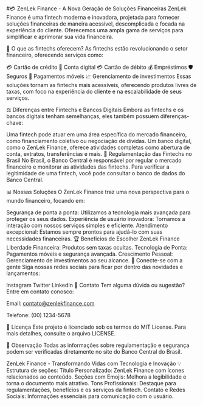 #💳 ZenLek Finance - A Nova Geração de Soluções Financeiras
ZenLek Finance é uma fintech moderna e inovadora, projetada para fornecer soluções financeiras de maneira acessível, descomplicada e focada na experiência do cliente. Oferecemos uma ampla gama de serviços para simplificar e aprimorar sua vida financeira.

🚀 O que as fintechs oferecem?
As fintechs estão revolucionando o setor financeiro, oferecendo serviços como:

💳 Cartão de crédito
🏦 Conta digital
💳 Cartão de débito
💰 Empréstimos
🛡️ Seguros
📲 Pagamentos móveis
📈 Gerenciamento de investimentos
Essas soluções tornam as fintechs mais acessíveis, oferecendo produtos livres de taxas, com foco na experiência do cliente e na escalabilidade de seus serviços.

⚖️ Diferenças entre Fintechs e Bancos Digitais
Embora as fintechs e os bancos digitais tenham semelhanças, eles também possuem diferenças-chave:

Uma fintech pode atuar em uma área específica do mercado financeiro, como financiamento coletivo ou negociação de dívidas.
Um banco digital, como o ZenLek Finance, oferece atividades completas como abertura de conta, extratos, transferências e mais.
🚦 Regulamentação das Fintechs no Brasil
No Brasil, o Banco Central é responsável por regular o mercado financeiro e monitorar as atividades das fintechs. Para verificar a legitimidade de uma fintech, você pode consultar o banco de dados do Banco Central.

📊 Nossas Soluções
O ZenLek Finance traz uma nova perspectiva para o mundo financeiro, focando em:

Segurança de ponta a ponta: Utilizamos a tecnologia mais avançada para proteger os seus dados.
Experiência de usuário inovadora: Tornamos a interação com nossos serviços simples e eficiente.
Atendimento excepcional: Estamos sempre prontos para ajudá-lo com suas necessidades financeiras.
🏆 Benefícios de Escolher ZenLek Finance
Liberdade Financeira: Produtos sem taxas ocultas.
Tecnologia de Ponta: Pagamentos móveis e segurança avançada.
Crescimento Pessoal: Gerenciamento de investimentos ao seu alcance.
📱 Conecte-se com a gente
Siga nossas redes sociais para ficar por dentro das novidades e lançamentos:

Instagram
Twitter
LinkedIn
📩 Contato
Tem alguma dúvida ou sugestão? Entre em contato conosco:

Email: contato@zenlekfinance.com

Telefone: (00) 1234-5678

📄 Licença
Este projeto é licenciado sob os termos do MIT License. Para mais detalhes, consulte o arquivo LICENSE.

📝 Observação
Todas as informações sobre regulamentação e segurança podem ser verificadas diretamente no site do Banco Central do Brasil.

ZenLek Finance - Transformando Vidas com Tecnologia e Inovação 💡
Estrutura de seções:
Título Personalizado: ZenLek Finance com ícones relacionados ao conteúdo.
Seções com Emojis: Melhora a legibilidade e torna o documento mais atrativo.
Tons Profissionais: Destaque para regulamentações, benefícios e os serviços da fintech.
Contato e Redes Sociais: Informações essenciais para comunicação com o usuário.
